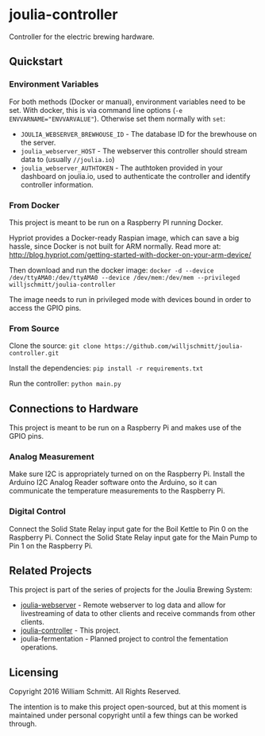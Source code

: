 # joulia-controller
Controller for the electric brewing hardware.

## Quickstart
### Environment Variables
For both methods (Docker or manual), environment variables need to be set.
With docker, this is via command line options (`-e ENVVARNAME="ENVVARVALUE"`).
Otherwise set them normally with `set`:
 * `JOULIA_WEBSERVER_BREWHOUSE_ID` - The database ID for the brewhouse on the server.
 * `joulia_webserver_HOST` - The webserver this controller should stream data to (usually `//joulia.io`)
 * `joulia_webserver_AUTHTOKEN` - The authtoken provided in your dashboard on joulia.io, used to authenticate the controller and identify controller information.

### From Docker
This project is meant to be run on a Raspberry PI running Docker. 

Hypriot provides a Docker-ready Raspian image, which can save a big hassle,
since Docker is not built for ARM normally. Read more at:
http://blog.hypriot.com/getting-started-with-docker-on-your-arm-device/

Then download and run the docker image:
`docker -d --device /dev/ttyAMA0:/dev/ttyAMA0 --device /dev/mem:/dev/mem --privileged willjschmitt/joulia-controller`

The image needs to run in privileged mode with devices bound in order to access the GPIO pins.

### From Source
Clone the source:
`git clone https://github.com/willjschmitt/joulia-controller.git`

Install the dependencies:
`pip install -r requirements.txt`

Run the controller:
`python main.py`

## Connections to Hardware
This project is meant to be run on a Raspberry Pi and makes use of the GPIO pins.

### Analog Measurement
Make sure I2C is appropriately turned on on the Raspberry Pi. Install the Arduino I2C Analog Reader software onto the Arduino, so it can communicate the temperature measurements to the Raspberry Pi.

### Digital Control
Connect the Solid State Relay input gate for the Boil Kettle to Pin 0 on the Raspberry Pi.
Connect the Solid State Relay input gate for the Main Pump to Pin 1 on the Raspberry Pi.

## Related Projects
This project is part of the series of projects for the Joulia Brewing System:
* [joulia-webserver](https://github.com/willjschmitt/joulia-webserver) - Remote webserver to log data and allow for livestreaming of data to other clients and receive commands from other clients.
* [joulia-controller](https://github.com/willjschmitt/joula-controller) - This project.
* joulia-fermentation - Planned project to control the fementation operations.

## Licensing
Copyright 2016 William Schmitt. All Rights Reserved.

The intention is to make this project open-sourced, but at this moment is maintained under personal copyright until a few things can be worked through.
